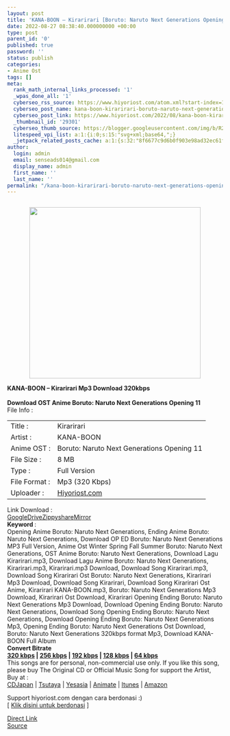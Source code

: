 ```yaml
---
layout: post
title: 'KANA-BOON – Kirarirari [Boruto: Naruto Next Generations Opening 11]'
date: 2022-08-27 08:38:40.000000000 +00:00
type: post
parent_id: '0'
published: true
password: ''
status: publish
categories:
- Anime Ost
tags: []
meta:
  rank_math_internal_links_processed: '1'
  _wpas_done_all: '1'
  cyberseo_rss_source: https://www.hiyoriost.com/atom.xml?start-index=1
  cyberseo_post_name: kana-boon-kirarirari-boruto-naruto-next-generations-opening-11
  cyberseo_post_link: https://www.hiyoriost.com/2022/08/kana-boon-kirarirariboruto-naruto-next.html
  _thumbnail_id: '29301'
  cyberseo_thumb_source: https://blogger.googleusercontent.com/img/b/R29vZ2xl/AVvXsEj4O1b6XMJulqpNudNp7KKaJx4ZbnuMGCRj369jlZ4ywjC6ySByYHOZQ23ZpQBzUEsJ95_ZVe7xXY2RLEGDkla91vPbRi_4jaCrl6_ZNv7EgLMNs8G45OSN5cpchDqVOdzbPV-XGVbgdN8lTjWqCrASnhdkZhRfXRFAtKlZh4ZqEfCLDf2v3a-hMi5x/s400/cover%20%2892%29.jpg
  litespeed_vpi_list: a:1:{i:0;s:15:"svg+xml;base64,";}
  _jetpack_related_posts_cache: a:1:{s:32:"8f6677c9d6b0f903e98ad32ec61f8deb";a:2:{s:7:"expires";i:1663169476;s:7:"payload";a:3:{i:0;a:1:{s:2:"id";i:28145;}i:1;a:1:{s:2:"id";i:27905;}i:2;a:1:{s:2:"id";i:27713;}}}}
author:
  login: admin
  email: senseads014@gmail.com
  display_name: admin
  first_name: ''
  last_name: ''
permalink: "/kana-boon-kirarirari-boruto-naruto-next-generations-opening-11/"
---
```

<div class="separator" style="clear: both"><a href="https://blogger.googleusercontent.com/img/b/R29vZ2xl/AVvXsEj4O1b6XMJulqpNudNp7KKaJx4ZbnuMGCRj369jlZ4ywjC6ySByYHOZQ23ZpQBzUEsJ95_ZVe7xXY2RLEGDkla91vPbRi_4jaCrl6_ZNv7EgLMNs8G45OSN5cpchDqVOdzbPV-XGVbgdN8lTjWqCrASnhdkZhRfXRFAtKlZh4ZqEfCLDf2v3a-hMi5x/s600/cover%20%2892%29.jpg" style="display: block;padding: 1em 0;text-align: center"><img alt border="0" data-original-height="600" data-original-width="600" src="{{ site.baseurl }}/assets/2022/08/cover%20%2892%29.jpg" width="400" /></a></div>
<div class="judulpost">
<b>KANA-BOON – Kirarirari&nbsp;Mp3 Download 320kbps<br />
<br />
Download OST Anime Boruto: Naruto Next Generations Opening 11</b>
</div>
<div class="linkdownload">File Info : </div>
<div class="info2" id="Info">
<table>
<tbody>
<tr>
<td class="tablex">Title :</td>
<td>Kirarirari</td>
</tr>
<tr>
<td class="tablex">Artist :</td>
<td>KANA-BOON</td>
</tr>
<tr>
<td class="tablex">Anime OST :</td>
<td>Boruto: Naruto Next Generations Opening 11</td>
</tr>
<tr>
<td class="tablex">File Size :</td>
<td>8 MB</td>
</tr>
<tr>
<td class="tablex">Type :</td>
<td>Full Version</td>
</tr>
<tr>
<td class="tablex">File Format :</td>
<td>Mp3 (320 Kbps)</td>
</tr>
<tr>
<td class="tablex">Uploader :</td>
<td><a href="https://www.hiyoriost.com/">Hiyoriost.com</a></td>
</tr>
</tbody>
</table>
</div>
<div class="linkdownload">Link Download : </div>
<div class="dbox-list"><a href="https://teknosimple.com/dinDW" rel="nofollow noopener" target="_blank">GoogleDrive</a><a href="https://teknosimple.com/QljgVyaFBX" rel="nofollow noopener" target="_blank">Zippyshare</a><a href="https://teknosimple.com/OC0" rel="nofollow noopener" target="_blank">Mirror</a></div>
<div class="keywordz"><b>Keyword </b> :
<div class="tagser">Opening Anime Boruto: Naruto Next Generations, Ending Anime Boruto: Naruto Next Generations, Download OP ED Boruto: Naruto Next Generations MP3 Full Version, Anime Ost Winter Spring Fall Summer Boruto: Naruto Next Generations, OST Anime Boruto: Naruto Next Generations, Download Lagu Kirarirari.mp3, Download Lagu Anime Boruto: Naruto Next Generations, Kirarirari.mp3, Kirarirari.mp3 Download, Download Song Kirarirari.mp3, Download Song Kirarirari Ost Boruto: Naruto Next Generations, Kirarirari Mp3 Download, Download Song Kirarirari, Download Song Kirarirari&nbsp;Ost Anime, Kirarirari&nbsp;KANA-BOON.mp3, Boruto: Naruto Next Generations Mp3 Download, Kirarirari&nbsp;Ost Download, Kirarirari&nbsp;Opening Ending Boruto: Naruto Next Generations Mp3 Download, Download Opening Ending Boruto: Naruto Next Generations, Download Song Opening Ending Boruto: Naruto Next Generations, Download Opening Ending Boruto: Naruto Next Generations Mp3, Opening Ending Boruto: Naruto Next Generations Ost Download, Boruto: Naruto Next Generations 320kbps format Mp3, Download KANA-BOON Full Album</div>
</div>
<div class="buycd"><b>Convert Bitrate<br /><a href="https://ponselharian.com/H24pIOShN" target="_blank" rel="noopener">320 kbps</a> | <a href="https://ponselharian.com/Eyuk" target="_blank" rel="noopener">256 kbps</a> | <a href="https://ponselharian.com/JByW8o" target="_blank" rel="noopener">192 kbps</a> | <a href="https://ponselharian.com/BKz7uRGGVc" target="_blank" rel="noopener">128 kbps</a> | <a href="https://ponselharian.com/8q6P1" target="_blank" rel="noopener">64 kbps</a></b></div>
<div class="buycd">This songs are for personal, non-commercial use only. If you like this song, please buy The Original CD or Official Music Song for support the Artist, Buy at : <br /><a href="https://www.cdjapan.co.jp/" target="_blank" rel="noopener">CDJapan</a> | <a href="https://shop.tsutaya.co.jp/" target="_blank" rel="noopener">Tsutaya</a> | <a href="https://www.yesasia.com/" target="_blank" rel="noopener">Yesasia</a> | <a href="https://www.animate-onlineshop.jp/" target="_blank" rel="noopener">Animate</a> | <a href="https://www.apple.com/jp/itunes" target="_blank" rel="noopener">Itunes</a> | <a href="https://amazon.co.jp/" target="_blank" rel="noopener">Amazon</a>
</div>
<p>Support hiyoriost.com dengan cara berdonasi :)<br />[ <a href="https://www.hiyoriost.com/p/donate.html" rel="nofollow noopener" target="_blank">Klik disini untuk berdonasi</a> ]
<div class="adz"></div>
<div class="divbtn"> <a href="https://handymansurrender.com/fihup8buzv?key=94550f7ce39444073321dde3b8782f97" class="btn"><i class="fa fa-download"></i> Direct Link</a> <br /><a href="https://www.hiyoriost.com/2022/08/kana-boon-kirarirariboruto-naruto-next.html">Source</a> </div>
